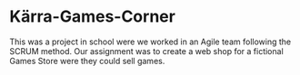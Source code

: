 # Kärra-Games-Corner
This was a project in school were we worked in an Agile team following the SCRUM method. Our assignment was to create a web shop for a fictional Games Store were they could sell games.

